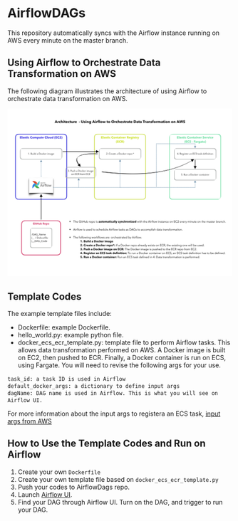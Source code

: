 # AirflowDAGs
This repository automatically syncs with the Airflow instance running on AWS every minute on the master branch.

## Using Airflow to Orchestrate Data Transformation on AWS
The following diagram illustrates the architecture of using Airflow to orchestrate data transformation on AWS.


![System diagram for using Airflow on AWS](/airflow_v3.png)


## Template Codes
The example template files include:
- Dockerfile: example Dockerfile.
- hello_world.py: example python file.
- docker_ecs_ecr_template.py: template file to perform Airflow tasks. This allows data transformation performed on AWS. A Docker image is built on EC2, then pushed to ECR. Finally, a Docker container is run on ECS, using Fargate. You will need to revise the following args for your use.

``` 
task_id: a task ID is used in Airflow
default_docker_args: a dictionary to define input args
dagName: DAG name is used in Airflow. This is what you will see on Airflow UI.
```

For more information about the input args to registera an ECS task, 
[input args from AWS](https://boto3.amazonaws.com/v1/documentation/api/latest/reference/services/ecs.html#ECS.Client.register_task_definition)

## How to Use the Template Codes and Run on Airflow
1. Create your own ```Dockerfile```
1. Create your own template file based on  ```docker_ecs_ecr_template.py```
1. Push your codes to AirflowDags repo. 
1. Launch [Airflow UI](https://fst-apc-airflow.agro.services/admin/).
1. Find your DAG through Airflow UI. Turn on the DAG, and trigger to run your DAG.

